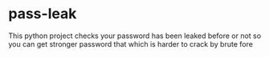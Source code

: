 # pass-leak
This python project checks your password has been leaked before or not
so you can get stronger password that which is harder to crack by brute fore
